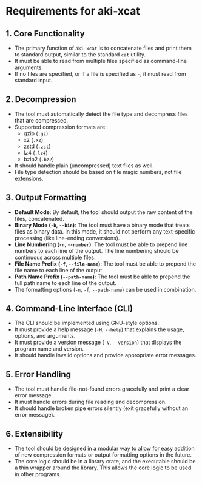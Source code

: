 # Requirements for aki-xcat

## 1. Core Functionality

- The primary function of `aki-xcat` is to concatenate files and print them to standard output, similar to the standard `cat` utility.
- It must be able to read from multiple files specified as command-line arguments.
- If no files are specified, or if a file is specified as `-`, it must read from standard input.

## 2. Decompression

- The tool must automatically detect the file type and decompress files that are compressed.
- Supported compression formats are:
    - gzip (`.gz`)
    - xz (`.xz`)
    - zstd (`.zst`)
    - lz4 (`.lz4`)
    - bzip2 (`.bz2`)
- It should handle plain (uncompressed) text files as well.
- File type detection should be based on file magic numbers, not file extensions.

## 3. Output Formatting

- **Default Mode**: By default, the tool should output the raw content of the files, concatenated.
- **Binary Mode (`-b`, `--bin`)**: The tool must have a binary mode that treats files as binary data. In this mode, it should not perform any text-specific processing (like line-ending conversions).
- **Line Numbering (`-n`, `--number`)**: The tool must be able to prepend line numbers to each line of the output. The line numbering should be continuous across multiple files.
- **File Name Prefix (`-f`, `--file-name`)**: The tool must be able to prepend the file name to each line of the output.
- **Path Name Prefix (`--path-name`)**: The tool must be able to prepend the full path name to each line of the output.
- The formatting options (`-n`, `-f`, `--path-name`) can be used in combination.

## 4. Command-Line Interface (CLI)

- The CLI should be implemented using GNU-style options.
- It must provide a help message (`-H`, `--help`) that explains the usage, options, and arguments.
- It must provide a version message (`-V`, `--version`) that displays the program name and version.
- It should handle invalid options and provide appropriate error messages.

## 5. Error Handling

- The tool must handle file-not-found errors gracefully and print a clear error message.
- It must handle errors during file reading and decompression.
- It should handle broken pipe errors silently (exit gracefully without an error message).

## 6. Extensibility

- The tool should be designed in a modular way to allow for easy addition of new compression formats or output formatting options in the future.
- The core logic should be in a library crate, and the executable should be a thin wrapper around the library. This allows the core logic to be used in other programs.